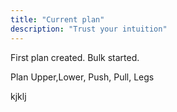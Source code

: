 ```yaml
---
title: "Current plan"
description: "Trust your intuition"
---
```


<Update label="11/20/2024" description="version 1.0">
  First plan created. Bulk started.

  Plan Upper,Lower, Push, Pull, Legs
</Update>

kjklj